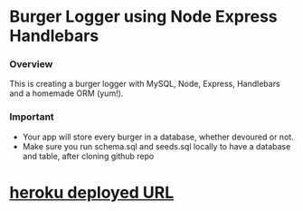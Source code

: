 # Burger Logger using Node Express Handlebars

### Overview

This is creating a burger logger with MySQL, Node, Express, Handlebars and a homemade ORM (yum!).

### Important

* Your app will store every burger in a database, whether devoured or not.
* Make sure you run schema.sql and seeds.sql locally to have a database and table, after cloning github repo

# [heroku deployed URL](https://evening-ocean-32729.herokuapp.com/)